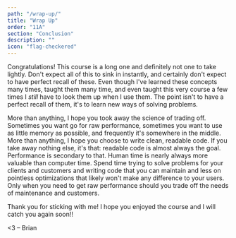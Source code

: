```yaml
---
path: "/wrap-up/"
title: "Wrap Up"
order: "11A"
section: "Conclusion"
description: ""
icon: "flag-checkered"
---
```


Congratulations! This course is a long one and definitely not one to take lightly. Don't expect all of this to sink in instantly, and certainly don't expect to have perfect recall of these. Even though I've learned these concepts many times, taught them many time, and even taught this very course a few times I _still_ have to look them up when I use them. The point isn't to have a perfect recall of them, it's to learn new ways of solving problems.

More than anything, I hope you took away the science of trading off. Sometimes you want go for raw performance, sometimes you want to use as little memory as possible, and frequently it's somewhere in the middle. More than anything, I hope you choose to write clean, readable code. If you take away nothing else, it's that: readable code is almost always the goal. Performance is secondary to that. Human time is nearly always more valuable than computer time. Spend time trying to solve problems for your clients and customers and writing code that you can maintain and less on pointless optimizations that likely won't make any difference to your users. Only when you need to get raw performance should you trade off the needs of maintenance and customers.

Thank you for sticking with me! I hope you enjoyed the course and I will catch you again soon!!

<3 – Brian
